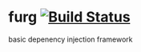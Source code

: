 # furg  [![Build Status](https://travis-ci.org/zaphod1984/furg.png)](https://travis-ci.org/zaphod1984/furg)

basic depenency injection framework